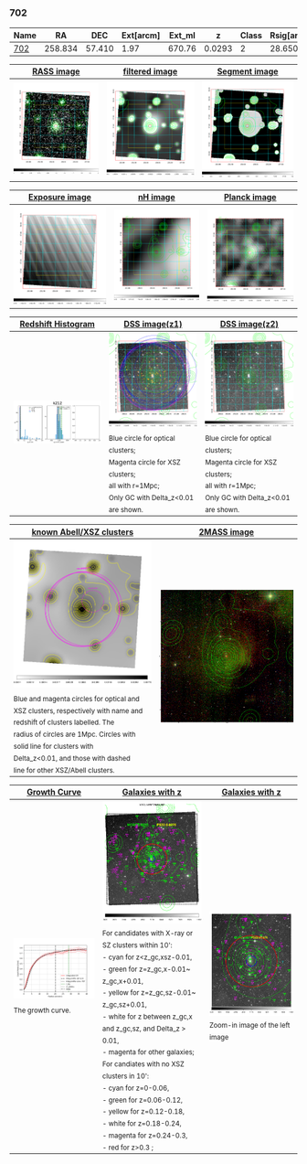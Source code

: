 <div STYLE="page-break-after: always;"></div>

### 702

|Name          |RA          |DEC      | Ext[arcm] | Ext_ml | z    | Class| Rsig[arcmin] | CRsig[c/s] | CR500[c/s] | R500[Mpc] |L500[erg/s]|F500[erg/s/cm^2]| M500[Msun]|Tx[keV]|beta|GC(XSZ,Delta_z<0.01)| GC(OPT,Delta_z<0.01)|GC|alias|
|--------------|------------|------------|---|---|-----------|--------|------|------|----|----|----|----|----|----|----|----|----|----|---|
|[702](script/702.md)     | 258.834       | 57.410       | 1.97    | 670.76   | 0.0293 | 2   | 28.650 |0.754 |0.718 |0.711 |2.603e+43 |1.321e-11 |1.053e+14 |2.232 |0.644 |Tar, |N, |Tar, |k212|

|[RASS image](../image/702/702_img.pdf)|[filtered image](../image/702/702_fil.pdf)|[Segment image](../image/702/702_seg.pdf)|
|-------------------|--------------------|-------------------|
| <img src="../image/702/702_img.png" width="300">  | <img src="../image/702/702_fil.png" width="300">   | <img src="../image/702/702_seg.png" width="300">  |

|[Exposure image](../image/702/702_mex.pdf)| [nH image](../image/702/702_nh.pdf)| [Planck image](../image/702/702_p.pdf)|
|-------------------|--------------------|-------------------|
|<img src="../image/702/702_mex.png" width="300">   | <img src="../image/702/702_nh.png" width="300">    | <img src="../image/702/702_p.png" width="300"> |

|[Redshift Histogram](../image/702/702_zg.pdf) | [DSS image(z1)](../image/702/702_dss_z1.pdf)      |  [DSS image(z2)](../image/702/702_dss_z2.pdf)    |
|-------------------|--------------------|-------------------|
|<img src="../image/702/702_zg.png" width="300"> |<img src="../image/702/702_dss_z1.png" width="300"> <sub><br>Blue circle for optical clusters; <br>Magenta circle for XSZ clusters; <br>all with r=1Mpc; <br>Only GC with Delta_z<0.01 are shown. </sub>| <img src="../image/702/702_dss_z2.png" width="300"><sub><br>Blue circle for optical clusters; <br>Magenta circle for XSZ clusters; <br>all with r=1Mpc; <br>Only GC with Delta_z<0.01 are shown. </sub> |

|[known Abell/XSZ clusters](../image/702/702_m.pdf) | [2MASS image](../image/702/702_2mass.pdf)      |
|-------------------|-------------------|
|<img src=../image/702/702_m.png width="300"> <sub><br>Blue and magenta circles for optical and <br>XSZ clusters, respectively with name and <br>redshift of clusters labelled. The <br>radius of circles are 1Mpc. Circles with <br>solid line for clusters with <br>Delta_z<0.01, and those with dashed <br>line for other XSZ/Abell clusters.        </sub>|<img src="../image/702/702_2mass.png" width="300">  |

|[Growth Curve](../image/702/702_gca_all.png) |[Galaxies with z](../image/702/702_opt_ned.pdf) |[Galaxies with z](../image/702/702_opt_ned_zoom.pdf) |
|-------------------|-------------------|-------------------|
| <img src="../image/702/702_gca_all.png" width="300"> <sub><br>The growth curve.</sub>| <img src=../image/702/702_opt_ned.png width="300"> <br><sub> For candidates with X-ray or SZ clusters within 10': <br> - cyan for z<z_gc,xsz-0.01, <br> - green for z=z_gc,x-0.01~ z_gc,x+0.01, <br> - yellow for z=z_gc,sz-0.01~ z_gc,sz+0.01, <br> - white for z between z_gc,x and z_gc,sz, and Delta_z > 0.01, <br> - magenta for other galaxies; <br>For candiates with no XSZ clusters in 10': <br> - cyan for z=0-0.06, <br> - green for z=0.06-0.12, <br> - yellow for z=0.12-0.18, <br> - white for z=0.18-0.24, <br> - magenta for z=0.24-0.3, <br> - red for z>0.3 ;  </sub>|<img src=../image/702/702_opt_ned_zoom.png width="300">  <br><sub> Zoom-in image of the left image</sub>|




